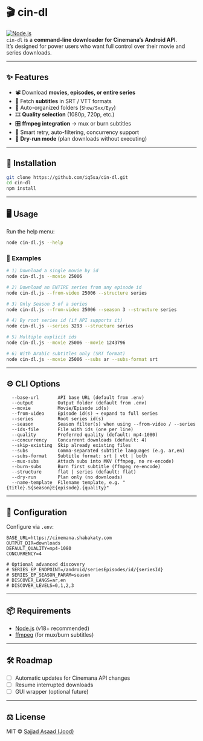# 🎬 cin-dl

[![Node.js](https://img.shields.io/badge/Node.js-18+-green.svg)](https://nodejs.org/)  
`cin-dl` is a **command-line downloader for Cinemana’s Android API**.  
It’s designed for power users who want full control over their movie and series downloads.

---

## ✨ Features
- 📽️ Download **movies, episodes, or entire series**
- 📝 Fetch **subtitles** in SRT / VTT formats
- 📂 Auto-organized folders (`Show/Sxx/Eyy`)
- 🎞️ **Quality selection** (1080p, 720p, etc.)
- 🎛️ **ffmpeg integration** → mux or burn subtitles
- 🔄 Smart retry, auto-filtering, concurrency support
- 🧪 **Dry-run mode** (plan downloads without executing)

---

## 🚀 Installation
```bash
git clone https://github.com/iq5sa/cin-dl.git
cd cin-dl
npm install
```

---

## 🖥️ Usage
Run the help menu:
```bash
node cin-dl.js --help
```

### 🔧 Examples
```bash
# 1) Download a single movie by id
node cin-dl.js --movie 25006

# 2) Download an ENTIRE series from any episode id
node cin-dl.js --from-video 25006 --structure series

# 3) Only Season 3 of a series
node cin-dl.js --from-video 25006 --season 3 --structure series

# 4) By root series id (if API supports it)
node cin-dl.js --series 3293 --structure series

# 5) Multiple explicit ids
node cin-dl.js --movie 25006 --movie 1243796

# 6) With Arabic subtitles only (SRT format)
node cin-dl.js --movie 25006 --subs ar --subs-format srt
```

---

## ⚙️ CLI Options
```
  --base-url       API base URL (default from .env)
  --output         Output folder (default from .env)
  --movie          Movie/Episode id(s)
  --from-video     Episode id(s) → expand to full series
  --series         Root series id(s)
  --season         Season filter(s) when using --from-video / --series
  --ids-file       File with ids (one per line)
  --quality        Preferred quality (default: mp4-1080)
  --concurrency    Concurrent downloads (default: 4)
  --skip-existing  Skip already existing files
  --subs           Comma-separated subtitle languages (e.g. ar,en)
  --subs-format    Subtitle format: srt | vtt | both
  --mux-subs       Attach subs into MKV (ffmpeg, no re-encode)
  --burn-subs      Burn first subtitle (ffmpeg re-encode)
  --structure      flat | series (default: flat)
  --dry-run        Plan only (no downloads)
  --name-template  Filename template, e.g. "{title}.S{season}E{episode}.{quality}"
```

---

## 🔧 Configuration
Configure via `.env`:
```env
BASE_URL=https://cinemana.shabakaty.com
OUTPUT_DIR=downloads
DEFAULT_QUALITY=mp4-1080
CONCURRENCY=4

# Optional advanced discovery
# SERIES_EP_ENDPOINT=/android/seriesEpisodes/id/{seriesId}
# SERIES_EP_SEASON_PARAM=season
# DISCOVER_LANGS=ar,en
# DISCOVER_LEVELS=0,1,2,3
```

---

## 📦 Requirements
- [Node.js](https://nodejs.org/) (v18+ recommended)
- [ffmpeg](https://ffmpeg.org/) (for mux/burn subtitles)

---

## 🛠️ Roadmap
- [ ] Automatic updates for Cinemana API changes
- [ ] Resume interrupted downloads
- [ ] GUI wrapper (optional future)

---

## ⚖️ License
MIT © [Sajjad Asaad (Jood)](https://github.com/iq5sa)
